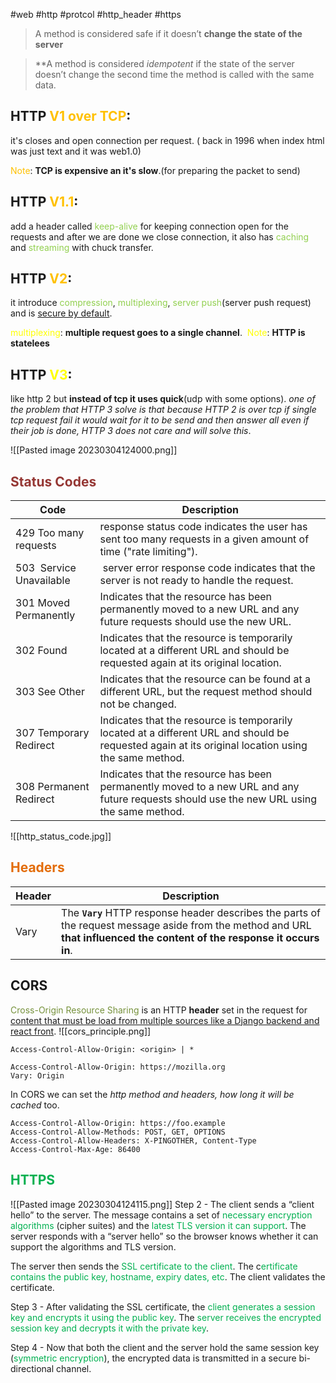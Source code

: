 #web #http #protcol #http_header #https

> A method is considered safe if it doesn’t **change the state of the server**

> **A method is considered *idempotent*  if the state of the server doesn’t change the second time the method is called with the same data.
## HTTP <font color="#ffc000">V1 over TCP</font>:
it's closes and open connection per request.
( back in 1996 when index html was just text and it was web1.0)

<font color="#ffc000">Note</font>: **TCP is expensive an it's slow**.(for preparing the packet to send)
## HTTP<font color="#ffc000"> V1.1</font>: 
add a header called <font color="#92d050">keep-alive</font> for keeping connection open for the requests and after we are done we close connection, it also has <font color="#92d050">caching</font> and <font color="#92d050">streaming</font> with chuck transfer.

## HTTP <font color="#ffc000">V2</font>:
it introduce <font color="#92d050">compression</font>, <font color="#92d050">multiplexing</font>, <font color="#92d050">server push</font>(server push request) and is <u>secure by default</u>.

<font color="#ffff00">multiplexing</font>: **multiple request goes to a single channel**. 
<font color="#ffff00">Note</font>: **HTTP is statelees**
## HTTP <font color="#ffff00">V3</font>:
like http 2 but **instead of tcp it uses quick**(udp with some options).
*one of the problem that HTTP 3 solve is that because HTTP 2 is over tcp if single tcp request fail it would wait for it to be send and then answer all even if their job is done, HTTP 3 does not care and will solve this*.

![[Pasted image 20230304124000.png]]
## <font color="#953734">Status Codes</font>
|Code| Description|
| --- | --- |
| 429 Too many requests | response status code indicates the user has sent too many requests in a given amount of time ("rate limiting").|
| 503  Service Unavailable|  server error response code indicates that the server is not ready to handle the request. |
| 301 Moved Permanently | Indicates that the resource has been permanently moved to a new URL and any future requests should use the new URL. |
| 302 Found | Indicates that the resource is temporarily located at a different URL and should be requested again at its original location. |
| 303 See Other | Indicates that the resource can be found at a different URL, but the request method should not be changed. |
| 307 Temporary Redirect | Indicates that the resource is temporarily located at a different URL and should be requested again at its original location using the same method. |
| 308 Permanent Redirect | Indicates that the resource has been permanently moved to a new URL and any future requests should use the new URL using the same method. |
![[http_status_code.jpg]]
##  <font color="#e36c09">Headers</font>
| Header | Description |
| --- | --- |
| Vary | The **`Vary`** HTTP response header describes the parts of the request message aside from the method and URL **that influenced the content of the response it occurs in**.|

## CORS
<font color="#76923c">Cross-Origin Resource Sharing</font> is an HTTP **header** set in the request for <u>content that must be load from multiple sources like a Django backend and react front</u>.
![[cors_principle.png]]
```
Access-Control-Allow-Origin: <origin> | *
```

```
Access-Control-Allow-Origin: https://mozilla.org
Vary: Origin
```

In CORS we can set the *http method and headers, how long it will be cached* too.
```
Access-Control-Allow-Origin: https://foo.example
Access-Control-Allow-Methods: POST, GET, OPTIONS
Access-Control-Allow-Headers: X-PINGOTHER, Content-Type
Access-Control-Max-Age: 86400
```

## <font color="#00b050">HTTPS</font>
![[Pasted image 20230304124115.png]]
Step 2 - The client sends a “client hello” to the server. The message contains a set of <font color="#00b050">necessary encryption algorithms</font> (cipher suites) and the <font color="#00b050">latest TLS version it can support</font>. The server responds with a “server hello” so the browser knows whether it can support the algorithms and TLS version.

The server then sends the <font color="#00b050">SSL certificate to the client</font>. The c<font color="#00b050">ertificate contains the public key, hostname, expiry dates, etc</font>. The client validates the certificate.

Step 3 - After validating the SSL certificate, the <font color="#00b050">client generates a session key and encrypts it using the public key</font>. The <font color="#00b050">server receives the encrypted session key and decrypts it with the private key</font>. 

Step 4 - Now that both the client and the server hold the same session key (<font color="#00b050">symmetric encryption</font>), the encrypted data is transmitted in a secure bi-directional channel.
